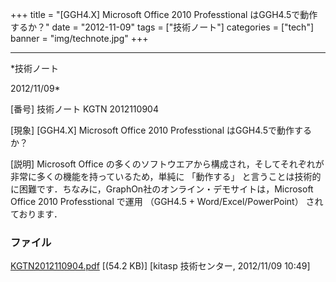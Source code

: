 ﻿+++
title = "[GGH4.X] Microsoft Office 2010 Professtional はGGH4.5で動作するか？"
date = "2012-11-09"
tags = ["技術ノート"]
categories = ["tech"]
banner = "img/technote.jpg"
+++

-----------------------------------------------------------------------------------------------------------------------------

*技術ノート

2012/11/09*


[番号]
技術ノート KGTN 2012110904

[現象]
[GGH4.X] Microsoft Office 2010 Professtional はGGH4.5で動作するか？

[説明]
Microsoft Office
の多くのソフトウエアから構成され，そしてそれぞれが非常に多くの機能を持っているため，単純に
「動作する」
と言うことは技術的に困難です．ちなみに，GraphOn社のオンライン・デモサイトは，Microsoft
Office 2010 Professtional で運用 （GGH4.5 + Word/Excel/PowerPoint）
されております．


### ファイル

 
 


[KGTN2012110904.pdf](http://techreport.kitasp.net/attachments/download/1105/KGTN2012110904.pdf)
 [(54.2 KB)] [kitasp 技術センター, 2012/11/09
10:49]


 


 

